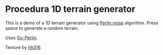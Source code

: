 # Procedura 1D terrain generator

This is a demo of a 1D terrain generator using [Perlin noise](https://en.wikipedia.org/wiki/Perlin_noise) algorithm.
Press *space* to generate a random terrain.

Uses [Go-Perlin](https://github.com/aquilax/go-perlin).

Texture by [hh316](https://hhh316.deviantart.com/art/Seamless-stone-cliff-face-mountain-texture-377076626).
